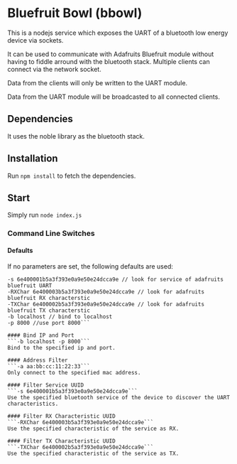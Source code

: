 # Bluefruit Bowl (bbowl)

This is a nodejs service which exposes the UART of a bluetooth low energy device via sockets.

It can be used to communicate with Adafruits Bluefruit module without having to fiddle arround with the bluetooth stack. Multiple clients can connect via the network socket.

Data from the clients will only be written to the UART module.

Data from the UART module will be broadcasted to all connected clients.

## Dependencies
It uses the noble library as the bluetooth stack.

## Installation
Run ```npm install``` to fetch the dependencies.

## Start

Simply run ```node index.js```

### Command Line Switches

#### Defaults

If no parameters are set, the following defaults are used:

```-a "" // connect to the first device discovered
-s 6e400001b5a3f393e0a9e50e24dcca9e // look for service of adafruits bluefruit UART
-RXChar 6e400003b5a3f393e0a9e50e24dcca9e // look for adafruits bluefruit RX characterstic
-TXChar 6e400002b5a3f393e0a9e50e24dcca9e // look for adafruits bluefruit TX characterstic
-b localhost // bind to localhost
-p 8000	//use port 8000```

#### Bind IP and Port
```-b localhost -p 8000```
Bind to the specified ip and port.

#### Address Filter
```-a aa:bb:cc:11:22:33```
Only connect to the specified mac address.

#### Filter Service UUID
```-s 6e400001b5a3f393e0a9e50e24dcca9e```
Use the specified bluetooth service of the device to discover the UART characteristics.

#### Filter RX Characteristic UUID
```-RXChar 6e400003b5a3f393e0a9e50e24dcca9e```
Use the specified characteristic of the service as RX.

#### Filter TX Characteristic UUID
```-TXChar 6e400002b5a3f393e0a9e50e24dcca9e```
Use the specified characteristic of the service as TX.
